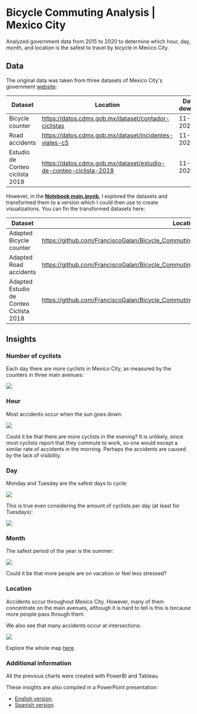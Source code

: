 # Bicycle Commuting Analysis | Mexico City

Analyzed government data from 2015 to 2020 to determine which hour, day, month, and location is the safest to travel by bicycle in Mexico City.    



## Data

The original data was taken from three datasets of Mexico City's government [website](https://datos.cdmx.gob.mx/):

| Dataset                         | Location                                                     | Date of download |
| ------------------------------- | ------------------------------------------------------------ | ---------------- |
| Bicycle counter                 | https://datos.cdmx.gob.mx/dataset/contador-ciclistas         | 11-Dec-2020      |
| Road accidents                  | https://datos.cdmx.gob.mx/dataset/incidentes-viales-c5       | 11-Dec-2020      |
| Estudio de Conteo ciclista 2018 | https://datos.cdmx.gob.mx/dataset/estudio-de-conteo-ciclista-2018 | 11-Dec-2020      |

However, in the **[Notebook main.ipynb](https://nbviewer.jupyter.org/github/FranciscoGalan/Bicycle_Commuting_Mexico_City/blob/main/main.ipynb)**, I explored the datasets and transformed them to a version which I could then use to create visualizations. You can fin the transformed datasets here:

| Dataset                                 | Location                                                     |
| --------------------------------------- | ------------------------------------------------------------ |
| Adapted Bicycle counter                 | https://github.com/FranciscoGalan/Bicycle_Commuting_MexicoCity/blob/main/Data/contador_final.csv |
| Adapted Road accidents                  | https://github.com/FranciscoGalan/Bicycle_Commuting_MexicoCity/blob/main/Data/incidentes_final.csv |
| Adapted Estudio de Conteo Ciclista 2018 | https://github.com/FranciscoGalan/Bicycle_Commuting_MexicoCity/blob/main/Data/estudio_final.csv |



## Insights

### Number of cyclists

Each day there are more cyclists in Mexico City, as measured by the counters in three main avenues:

![](https://github.com/FranciscoGalan/Bicycle_Commuting_Mexico_City/blob/main/Media/Contadores.png)

### Hour

Most accidents occur when the sun goes down:

![](https://github.com/FranciscoGalan/Bicycle_Commuting_Mexico_City/blob/main/Media/Accidentes%20por%20hora.jpg)

Could it be that  there are more cyclists in the evening? It is unlikely, since most cyclists report that they commute to work, so one would except a similar rate of accidents in the morning. Perhaps the accidents are caused by the lack of visibility. 

### Day

Monday and Tuesday are the safest days to cycle:

![](https://github.com/FranciscoGalan/Bicycle_Commuting_Mexico_City/blob/main/Media/Accidentes%20por%20d%C3%ADa.jpg)

This is true even considering the amount of cyclists per day (at least for Tuesdays):

![](https://github.com/FranciscoGalan/Bicycle_Commuting_Mexico_City/blob/main/Media/Ciclistas%20por%20d%C3%ADa.jpg)

### Month

The safest period of the year is the summer:

![](https://github.com/FranciscoGalan/Bicycle_Commuting_Mexico_City/blob/main/Media/Accidentes%20por%20mes.jpg)

Could it be that more people are on vacation or feel less stressed?

### Location

Accidents occur throughout Mexico City. However, many of them concentrate on the main avenues, although it is hard to tell is this is because more people pass through them. 

We also see that many accidents occur at intersections:

![](https://github.com/FranciscoGalan/Bicycle_Commuting_Mexico_City/blob/main/Media/Mapa_incidentes_viales.jpg)

Explore the whole map [here](https://public.tableau.com/shared/PYW5PG24K?:display_count=y&:origin=viz_share_link). 



### Additional information

All the previous charts were created with PowerBI and Tableau. 

These insights are also compiled in a PowerPoint presentation:

- [English version](https://github.com/FranciscoGalan/Bicycle_Commuting_Mexico_City/blob/main/Media/Presentation%20(English).pdf). 
- [Spanish version](https://github.com/FranciscoGalan/Bicycle_Commuting_MexicoCity/blob/main/Media/Presentation%20(Spanish).pdf).



